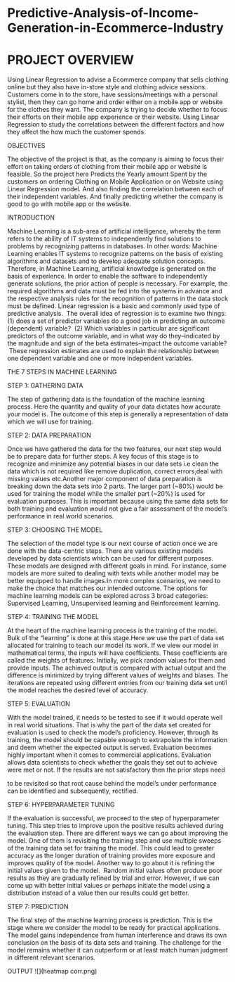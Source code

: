 # Predictive-Analysis-of-Income-Generation-in-Ecommerce-Industry
# PROJECT OVERVIEW
 Using Linear Regression to advise a Ecommerce company that sells clothing online but they also have in-store style and clothing advice sessions. Customers come in to the store, have sessions/meetings with a personal stylist, then they can go home and order either on a mobile app or website for the clothes they want. The company is trying to decide whether to focus their efforts on their mobile app experience or their website. Using Linear Regression to study the correlations between the different factors and how they affect the how much the customer spends.
 
 OBJECTIVES
 
The objective of the project is that, as the company is aiming to focus their effort on taking orders of clothing from their  mobile app  or website is feasible. So the project here Predicts the Yearly amount Spent by the customers on ordering Clothing on Mobile Application or on Website using Linear Regression model. And also finding the correlation between each of  their independent variables. And finally predicting whether the company is good to go with mobile app or the website.

INTRODUCTION

Machine Learning is a sub-area of artificial intelligence, whereby the term refers to the ability of IT systems to independently find solutions to problems by recognizing patterns in databases. In other words: Machine Learning enables IT systems to recognize patterns on the basis of existing algorithms and datasets and to develop adequate solution concepts. Therefore, in Machine Learning, artificial knowledge is generated on the basis of experience. In order to enable the software to independently generate solutions, the prior action of people is necessary. For example, the required algorithms and data must be fed into the systems in advance and the respective analysis rules for the recognition of patterns in the data stock must be defined.
Linear regression is a basic and commonly used type of predictive analysis.  The overall idea of regression is to examine two things: (1) does a set of predictor variables do a good job in predicting an outcome (dependent) variable?  (2) Which variables in particular are significant predictors of the outcome variable, and in what way do they–indicated by the magnitude and sign of the beta estimates–impact the outcome variable?  These regression estimates are used to explain the relationship between one dependent variable and one or more independent variables.

THE 7 STEPS IN MACHINE LEARNING

STEP 1: GATHERING DATA

The step of gathering data is the foundation of the machine learning process. Here the quantity and quality of your data dictates how accurate your model is. The outcome of this step is generally a representation of data which we will use for training.

STEP 2: DATA PREPARATION

Once we have gathered the data for the two features, our next step would be to prepare data for further steps. A key focus of this stage is to recognize and minimize any potential biases in our data sets i.e clean the data which is not required like remove duplication, correct errors,deal with missing values etc.Another major component of data preparation is breaking down the data sets into 2 parts. The larger part (~80%) would be used for training the model while the smaller part (~20%) is used for evaluation purposes. This is important because using the same data sets for both training and evaluation would not give a fair assessment of the model’s performance in real world scenarios.

STEP 3: CHOOSING THE MODEL

The selection of the model type is our next course of action once we are done with the data-centric steps. There are various existing models developed by data scientists which can be used for different purposes. These models are designed with different goals in mind. For instance, some models are more suited to dealing with texts while another model may be better equipped to handle images.In more complex scenarios, we need to make the choice that matches our intended outcome. The options for machine learning models can be explored across 3 broad categories: Supervised Learning, Unsupervised learning and Reinforcement learning.

STEP 4: TRAINING THE MODEL

At the heart of the machine learning process is the training of the model. Bulk of the “learning” is done at this stage.Here we use the part of data set allocated for training to teach our model its work. If we view our model in mathematical terms, the inputs will have coefficients. These coefficients are called the weights of features. Initially, we pick random values for them and provide inputs. The achieved output is compared with actual output and the difference is minimized by trying different values of weights and biases. The iterations are repeated using different entries from our training data set until the model reaches the desired level of accuracy.

STEP 5: EVALUATION

With the model trained, it needs to be tested to see if it would operate well in real world situations. That is why the part of the data set created for evaluation is used to check the model’s proficiency. However, through its training, the model should be capable enough to extrapolate the information and deem whether the expected output is served. Evaluation becomes highly important when it comes to commercial applications. Evaluation allows data scientists to check whether the goals they set out to achieve were met or not. If the results are not satisfactory then the prior steps need 


to be revisited so that root cause behind the model’s under performance can be identified and subsequently, rectified.

STEP 6: HYPERPARAMETER TUNING

If the evaluation is successful, we proceed to the step of hyperparameter tuning. This step tries to improve upon the positive results achieved during the evaluation step. There are different ways we can go about improving the model. One of them is revisiting the training step and use multiple sweeps of the training data set for training the model. This could lead to greater accuracy as the longer duration of training provides more exposure and improves quality of the model. Another way to go about it is refining the initial values given to the model.  Random initial values often produce poor results as they are gradually refined by trial and error. However, if we can come up with better initial values or perhaps initiate the model using a distribution instead of a value then our results could get better.

STEP 7: PREDICTION

The final step of the machine learning process is prediction. This is the stage where we consider the model to be ready for practical applications. The model gains independence from human interference and draws its own conclusion on the basis of its data sets and training. The challenge for the model remains whether it can outperform or at least match human judgment in different relevant scenarios.

OUTPUT
![](heatmap corr.png)
